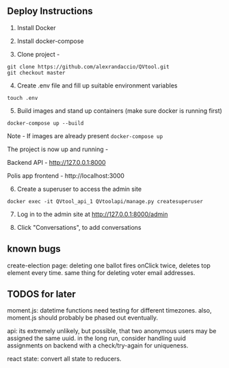 ## Deploy Instructions

1. Install Docker

2. Install docker-compose

3. Clone project -
```
git clone https://github.com/alexrandaccio/QVtool.git
git checkout master
```

4. Create .env file and fill up suitable environment variables

```
touch .env
```

5. Build images and stand up containers (make sure docker is running first)

```
docker-compose up --build
```

Note - If images are already present ```docker-compose up```

The project is now up and running -

Backend API - http://127.0.0.1:8000

Polis app frontend - http://localhost:3000

6. Create a superuser to access the admin site

```
docker exec -it QVtool_api_1 QVtoolapi/manage.py createsuperuser
```

7. Log in to the admin site at http://127.0.0.1:8000/admin

8. Click "Conversations", to add conversations


## known bugs

create-election page:
deleting one ballot fires onClick twice, deletes top element every time.
same thing for deleting voter email addresses.

## TODOS for later

moment.js:
datetime functions need testing for different timezones.
also, moment.js should probably be phased out eventually.

api:
its extremely unlikely, but possible, that two anonymous users may be assigned
the same uuid. in the long run, consider handling uuid assignments on backend
with a check/try-again for uniqueness.

react state:
convert all state to reducers.
